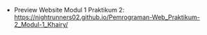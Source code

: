 - Preview Website Modul 1 Praktikum 2: https://nightrunners02.github.io/Pemrograman-Web_Praktikum-2_Modul-1_Khairy/ 
